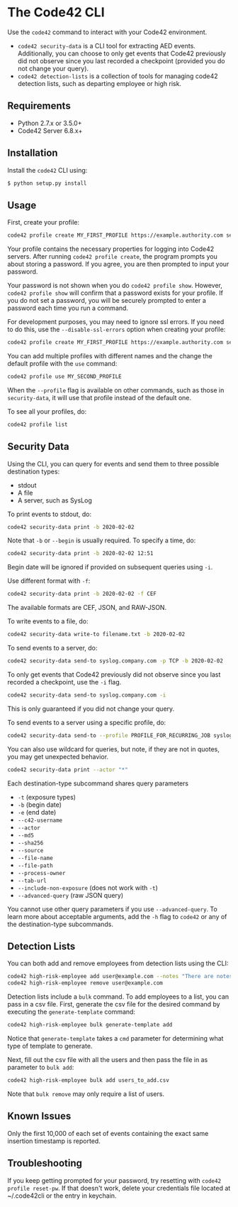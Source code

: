 # The Code42 CLI

Use the `code42` command to interact with your Code42 environment.

* `code42 security-data` is a CLI tool for extracting AED events.
    Additionally, you can choose to only get events that Code42 previously did not observe since you last recorded a 
    checkpoint (provided you do not change your query).
* `code42 detection-lists` is a collection of tools for managing code42 detection lists, such as departing employee or
    high risk.

## Requirements

- Python 2.7.x or 3.5.0+
- Code42 Server 6.8.x+

## Installation

Install the `code42` CLI using:

```bash
$ python setup.py install
```

## Usage

First, create your profile:
```bash
code42 profile create MY_FIRST_PROFILE https://example.authority.com security.admin@example.com
```

Your profile contains the necessary properties for logging into Code42 servers.
After running `code42 profile create`, the program prompts you about storing a password.
If you agree, you are then prompted to input your password.

Your password is not shown when you do `code42 profile show`.
However, `code42 profile show` will confirm that a password exists for your profile.
If you do not set a password, you will be securely prompted to enter a password each time you run a command.

For development purposes, you may need to ignore ssl errors. If you need to do this, use the `--disable-ssl-errors` option when creating your profile:

```bash
code42 profile create MY_FIRST_PROFILE https://example.authority.com security.admin@example.com --disable-ssl-errors
```

You can add multiple profiles with different names and the change the default profile with the `use` command:

```bash
code42 profile use MY_SECOND_PROFILE
```

When the `--profile` flag is available on other commands, such as those in `security-data`, it will use that profile instead of the default one.

To see all your profiles, do:

```bash
code42 profile list
```

## Security Data

Using the CLI, you can query for events and send them to three possible destination types:
* stdout
* A file
* A server, such as SysLog

To print events to stdout, do:

```bash
code42 security-data print -b 2020-02-02
```

Note that `-b` or `--begin` is usually required.
To specify a time, do:

```bash
code42 security-data print -b 2020-02-02 12:51
```

Begin date will be ignored if provided on subsequent queries using `-i`.

Use different format with `-f`:

```bash
code42 security-data print -b 2020-02-02 -f CEF
```

The available formats are CEF, JSON, and RAW-JSON.

To write events to a file, do:

```bash
code42 security-data write-to filename.txt -b 2020-02-02
```

To send events to a server, do:

```bash
code42 security-data send-to syslog.company.com -p TCP -b 2020-02-02
```

To only get events that Code42 previously did not observe since you last recorded a checkpoint, use the `-i` flag.

```bash
code42 security-data send-to syslog.company.com -i
```

This is only guaranteed if you did not change your query.

To send events to a server using a specific profile, do:

```bash
code42 security-data send-to --profile PROFILE_FOR_RECURRING_JOB syslog.company.com -b 2020-02-02 -f CEF -i
```

You can also use wildcard for queries, but note, if they are not in quotes, you may get unexpected behavior.

```bash
code42 security-data print --actor "*"
```

Each destination-type subcommand shares query parameters

- `-t` (exposure types)
- `-b` (begin date)
- `-e` (end date)
- `--c42-username`
- `--actor`
- `--md5`
- `--sha256`
- `--source`
- `--file-name`
- `--file-path`
- `--process-owner`
- `--tab-url`
- `--include-non-exposure` (does not work with `-t`)
- `--advanced-query` (raw JSON query)

You cannot use other query parameters if you use `--advanced-query`.
To learn more about acceptable arguments, add the `-h` flag to `code42` or any of the destination-type subcommands.

## Detection Lists

You can both add and remove employees from detection lists using the CLI:

```bash
code42 high-risk-employee add user@example.com --notes "There are notes"
code42 high-risk-employee remove user@example.com
```

Detection lists include a `bulk` command. To add employees to a list, you can pass in a csv file. First, generate the 
csv file for the desired command by executing the `generate-template` command:

```bash
code42 high-risk-employee bulk generate-template add
```

Notice that `generate-template` takes a `cmd` parameter for determining what type of template to generate.

Next, fill out the csv file with all the users and then pass the file in as parameter to `bulk add`:

```bash
code42 high-risk-employee bulk add users_to_add.csv
```

Note that `bulk remove` may only require a list of users.

## Known Issues

Only the first 10,000 of each set of events containing the exact same insertion timestamp is reported.

## Troubleshooting

If you keep getting prompted for your password, try resetting with `code42 profile reset-pw`.
If that doesn't work, delete your credentials file located at ~/.code42cli or the entry in keychain.
